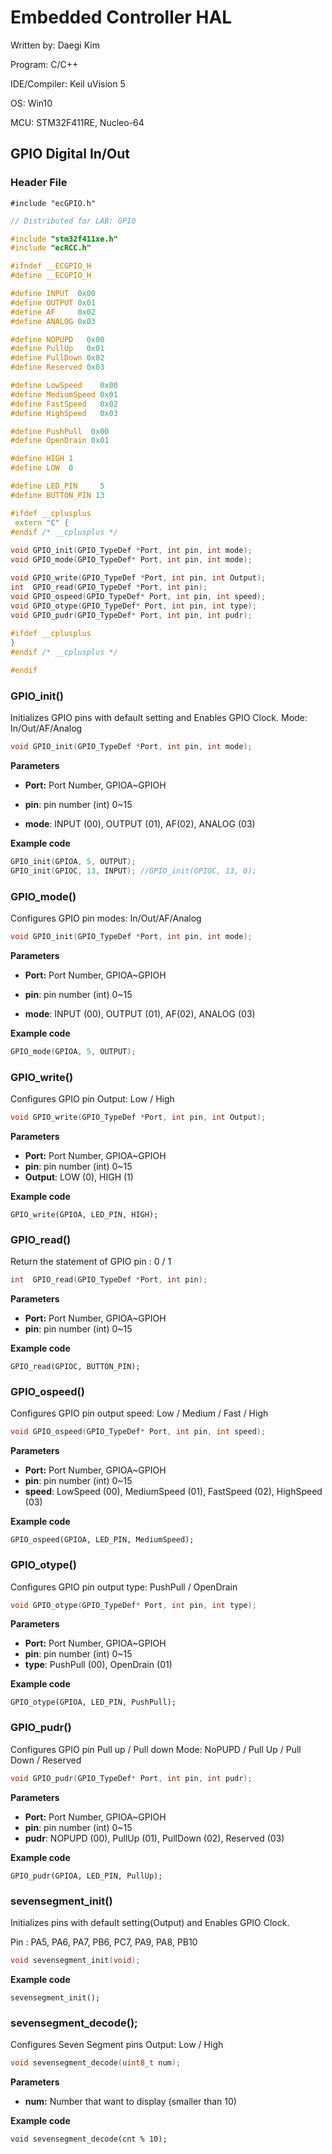 # Embedded Controller HAL

Written by:  Daegi Kim



Program: 		C/C++

IDE/Compiler: Keil uVision 5

OS: 				   Win10

MCU:  			  STM32F411RE, Nucleo-64





## GPIO Digital In/Out 

### Header File

 `#include "ecGPIO.h"`



```c++
// Distributed for LAB: GPIO

#include "stm32f411xe.h"
#include "ecRCC.h"

#ifndef __ECGPIO_H
#define __ECGPIO_H

#define INPUT  0x00
#define OUTPUT 0x01
#define AF     0x02
#define ANALOG 0x03

#define NOPUPD   0x00
#define PullUp   0x01
#define PullDown 0x02
#define Reserved 0x03

#define LowSpeed    0x00
#define MediumSpeed 0x01
#define FastSpeed   0x02
#define HighSpeed   0x03

#define PushPull  0x00
#define OpenDrain 0x01

#define HIGH 1
#define LOW  0

#define LED_PIN 	5
#define BUTTON_PIN 13

#ifdef __cplusplus
 extern "C" {
#endif /* __cplusplus */
	 
void GPIO_init(GPIO_TypeDef *Port, int pin, int mode);
void GPIO_mode(GPIO_TypeDef* Port, int pin, int mode);

void GPIO_write(GPIO_TypeDef *Port, int pin, int Output);
int  GPIO_read(GPIO_TypeDef *Port, int pin);
void GPIO_ospeed(GPIO_TypeDef* Port, int pin, int speed);
void GPIO_otype(GPIO_TypeDef* Port, int pin, int type);
void GPIO_pudr(GPIO_TypeDef* Port, int pin, int pudr);
 
#ifdef __cplusplus
}
#endif /* __cplusplus */

#endif
```






### GPIO_init\(\)

Initializes GPIO pins with default setting and Enables GPIO Clock. Mode: In/Out/AF/Analog

```c++
void GPIO_init(GPIO_TypeDef *Port, int pin, int mode);
```

**Parameters**

* **Port:**  Port Number,  GPIOA~GPIOH

* **pin**:  pin number (int) 0~15

* **mode**:   INPUT (00), OUTPUT (01),  AF(02), ANALOG (03)

  

**Example code**

```c++
GPIO_init(GPIOA, 5, OUTPUT);
GPIO_init(GPIOC, 13, INPUT); //GPIO_init(GPIOC, 13, 0);
```





### GPIO_mode\(\)

Configures  GPIO pin modes: In/Out/AF/Analog

```c++
void GPIO_init(GPIO_TypeDef *Port, int pin, int mode);
```

**Parameters**

* **Port:**  Port Number,  GPIOA~GPIOH

* **pin**:  pin number (int) 0~15

* **mode**:   INPUT (00), OUTPUT (01),  AF(02), ANALOG (03)

  

**Example code**

```c++
GPIO_mode(GPIOA, 5, OUTPUT);
```





### GPIO_write()

Configures GPIO pin Output: Low / High

```c++
void GPIO_write(GPIO_TypeDef *Port, int pin, int Output);
```

**Parameters**

* **Port:**  Port Number,  GPIOA~GPIOH
* **pin**:  pin number (int) 0~15
* **Output**:   LOW (0), HIGH (1)



**Example code**

```text
GPIO_write(GPIOA, LED_PIN, HIGH);
```





### GPIO_read()

Return the statement of GPIO pin : 0 / 1

```c++
int  GPIO_read(GPIO_TypeDef *Port, int pin);
```

**Parameters**

* **Port:**  Port Number,  GPIOA~GPIOH
* **pin**:  pin number (int) 0~15



**Example code**

```text
GPIO_read(GPIOC, BUTTON_PIN);
```





### GPIO_ospeed()

Configures GPIO pin output speed: Low / Medium / Fast / High

```c++
void GPIO_ospeed(GPIO_TypeDef* Port, int pin, int speed);
```

**Parameters**

* **Port:**  Port Number,  GPIOA~GPIOH
* **pin**:  pin number (int) 0~15
* **speed**:   LowSpeed (00), MediumSpeed (01), FastSpeed (02), HighSpeed (03)



**Example code**

```text
GPIO_ospeed(GPIOA, LED_PIN, MediumSpeed);
```





### GPIO_otype()

Configures GPIO pin output type: PushPull / OpenDrain

```c++
void GPIO_otype(GPIO_TypeDef* Port, int pin, int type);
```

**Parameters**

* **Port:**  Port Number,  GPIOA~GPIOH
* **pin**:  pin number (int) 0~15
* **type**:  PushPull (00), OpenDrain (01)



**Example code**

```text
GPIO_otype(GPIOA, LED_PIN, PushPull);
```





### GPIO_pudr()

Configures GPIO pin Pull up / Pull down Mode: NoPUPD / Pull Up / Pull Down / Reserved

```c++
void GPIO_pudr(GPIO_TypeDef* Port, int pin, int pudr);
```

**Parameters**

* **Port:**  Port Number,  GPIOA~GPIOH
* **pin**:  pin number (int) 0~15
* **pudr**:  NOPUPD (00), PullUp (01), PullDown (02), Reserved (03)



**Example code**

```text
GPIO_pudr(GPIOA, LED_PIN, PullUp);
```





### sevensegment_init()

Initializes pins with default setting(Output) and Enables GPIO Clock.

Pin : PA5, PA6, PA7, PB6, PC7, PA9, PA8, PB10

```c++
void sevensegment_init(void);
```



**Example code**

```text
sevensegment_init();
```







### sevensegment_decode();

Configures Seven Segment pins Output: Low / High

```c++
void sevensegment_decode(uint8_t num);
```

**Parameters**

* **num:** Number that want to display (smaller than 10)



**Example code**

```text
void sevensegment_decode(cnt % 10);
```

